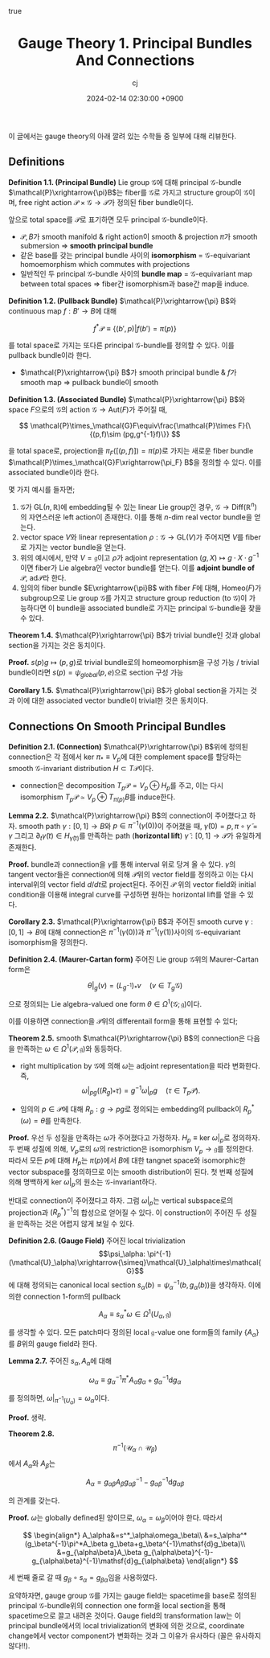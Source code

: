 ﻿---
title: Gauge Theory 1. Principal Bundles And Connections
author: cj
date: 2024-02-14 02:30:00 +0900
categories: [quantum geometry, gauge theory]
tags: 
pin: true
math: true
mermaid: false
---

이 글에서는 gauge theory의 아래 깔려 있는 수학들 중 일부에 대해 리뷰한다.

## Definitions

**Definition 1.1. (Principal Bundle)** Lie group $\mathcal{G}$에 대해 principal $\mathcal{G}$-bundle $\mathcal{P}\xrightarrow{\pi}B$는 fiber를 $\mathcal{G}$로 가지고 structure group이 $\mathcal{G}$이며, free right action $\mathcal{P}\times\mathcal{G}\rightarrow\mathcal{P}$가 정의된 fiber bundle이다.

앞으로 total space를 $\mathcal{P}$로 표기하면 모두 principal $\mathcal{G}$-bundle이다.

- $\mathcal{P},B$가 smooth manifold & right action이 smooth & projection $\pi$가 smooth submersion $\Rightarrow$ **smooth principal bundle**
- 같은 base를 갖는 principal bundle 사이의 **isomorphism** = $\mathcal{G}$-equivariant homoemorphism which commutes with projections
- 일반적인 두 principal $\mathcal{G}$-bundle 사이의 **bundle map** = $\mathcal{G}$-equivariant map between total spaces $\Rightarrow$ fiber간 isomorphism과 base간 map을 induce.

**Definition 1.2. (Pullback Bundle)** $\mathcal{P}\xrightarrow{\pi} B$와 continuous map $f:B'\rightarrow B$에 대해

$$
f^*\mathcal{P}\equiv\{(b',p)\vert f(b')=\pi(p)\}
$$

를 total space로 가지는 또다른 principal $\mathcal{G}$-bundle를 정의할 수 있다. 이를 pullback bundle이라 한다.

- $\mathcal{P}\xrightarrow{\pi} B$가 smooth principal bundle & $f$가 smooth map $\Rightarrow$ pullback bundle이 smooth

**Definition 1.3. (Associated Bundle)** $\mathcal{P}\xrightarrow{\pi} B$와 space $F$으로의 $\mathcal{G}$의 action $\mathcal{G}\rightarrow\mathrm{Aut}(F)$가 주어질 때,

$$
\mathcal{P}\times_\mathcal{G}F\equiv\frac{\mathcal{P}\times F}{\{(p,f)\sim (pg,g^{-1}f)\}}
$$

을 total space로, projection을 $\pi_F([(p,f)])=\pi(p)$로 가지는 새로운 fiber bundle $\mathcal{P}\times_\mathcal{G}F\xrightarrow{\pi_F} B$을 정의할 수 있다. 이를 associated bundle이라 한다.

몇 가지 예시를 들자면;

1.  $\mathcal{G}$가 $\mathrm{GL}(n,\mathbb{R})$에 embedding될 수 있는 linear Lie group인 경우, $\mathcal{G}\rightarrow\mathrm{Diff}(\mathbb{R}^n)$의 자연스러운 left action이 존재한다. 이를 통해 $n$-dim real vector bundle을 얻는다.
2. vector space $V$와 linear representation $\rho:\mathcal{G}\rightarrow\mathrm{GL}(V)$가 주어지면 $V$를 fiber로 가지는 vector bundle을 얻는다.
3. 위의 예시에서, 만약 $V=\mathfrak{g}$이고 $\rho$가 adjoint representation $(g,X)\mapsto g\cdot X\cdot g^{-1}$이면 fiber가 Lie algebra인 vector bundle를 얻는다. 이를 **adjoint bundle of** $\mathcal{P}$, $\mathrm{ad}\mathcal{P}$라 한다.
4. 임의의 fiber bundle $E\xrightarrow{\pi}B$ with fiber $F$에 대해, $\mathrm{Homeo}(F)$가 subgroup으로 Lie group $\mathcal{G}$를 가지고 structure group reduction (to $\mathcal{G}$)이 가능하다면 이 bundle을 associated bundle로 가지는 principal $\mathcal{G}$-bundle을 찾을 수 있다.

**Theorem 1.4.** $\mathcal{P}\xrightarrow{\pi} B$가 trivial bundle인 것과 global section을 가지는 것은 동치이다.

**Proof.** $s(p)g\mapsto(p,g)$로 trivial bundle로의 homeomorphism을 구성 가능 / trivial bundle이라면 $s(p)=\psi_{global}(p,e)$으로 section 구성 가능

**Corollary 1.5.** $\mathcal{P}\xrightarrow{\pi} B$가 global section을 가지는 것과 이에 대한 associated vector bundle이 trivial한 것은 동치이다.

## Connections On Smooth Principal Bundles

**Definition 2.1. (Connection)** $\mathcal{P}\xrightarrow{\pi} B$위에 정의된 connection은 각 점에서 $\mathrm{ker}\ \pi_*\equiv V_p$에 대한 complement space를 할당하는 smooth $\mathcal{G}$-invariant distribution $H\subset T\mathcal{P}$이다.

- connection은 decomposition $T_p\mathcal{P}=V_p\oplus H_p$를 주고, 이는 다시 isomorphism $T_p\mathcal{P}\simeq V_p\oplus T_{\pi(p)}B$를 induce한다.

**Lemma 2.2.** $\mathcal{P}\xrightarrow{\pi} B$의 connection이 주어졌다고 하자. smooth path $\gamma:[0,1]\rightarrow B$와 $p\in\pi^{-1}(\gamma(0))$이 주어졌을 때, $\tilde{\gamma}(0)=p, \pi\circ\tilde{\gamma}=\gamma$ 그리고 $\partial_t\tilde{\gamma}(t)\in H_{\tilde{\gamma}(t)}$를 만족하는 path (**horizontal lift**) $\tilde{\gamma}:[0,1]\rightarrow \mathcal{P}$가 유일하게 존재한다.

**Proof.** bundle과 connection을 $\gamma$를 통해 interval 위로 당겨 올 수 있다. $\gamma$의 tangent vector들은 connection에 의해 $\mathcal{P}$위의 vector field를 정의하고 이는 다시 interval위의 vector field $d/dt$로 project된다. 주어진 $\mathcal{P}$ 위의 vector field와 initial condition을 이용해 integral curve를 구성하면 원하는 horizontal lift를 얻을 수 있다.

**Corollary 2.3.** $\mathcal{P}\xrightarrow{\pi} B$과 주어진 smooth curve $\gamma:[0,1]\rightarrow B$에 대해 connection은 $\pi^{-1}(\gamma(0))$과 $\pi^{-1}(\gamma(1))$사이의 $\mathcal{G}$-equivariant isomorphism을 정의한다.

**Definition 2.4. (Maurer-Cartan form)** 주어진 Lie group $\mathcal{G}$위의 Maurer-Cartan form은

$$
\theta\rvert_g(v)=(L_{g^{-1}})_*v\quad(v\in T_g\mathcal{G})
$$

으로 정의되는 Lie algebra-valued one form $\theta\in\Omega^1(\mathcal{G};\mathfrak{g})$이다.

이를 이용하면 connection을 $\mathcal{P}$위의 differentail form을 통해 표현할 수 있다;

**Theorem 2.5.** smooth $\mathcal{P}\xrightarrow{\pi} B$의 connection은 다음을 만족하는 $\omega\in\Omega^1(\mathcal{P},\mathfrak{g})$와 동등하다.

- right multiplication by $\mathcal{G}$에 의해 $\omega$는 adjoint representation을 따라 변화한다. 즉,
$$
\omega\rvert_{pg}((R_g)_*\tau)=g^{-1}\omega\rvert_pg\quad(\tau\in T_p\mathcal{P}).
$$

- 임의의 $p\in\mathcal{P}$에 대해 $R_p:g\rightarrow p g$로 정의되는 embedding의  pullback이 $R_p^*(\omega)=\theta$를 만족한다.

**Proof.** 우선 두 성질을 만족하는 $\omega$가 주어졌다고 가정하자. $H_p\equiv\mathrm{ker}\ \omega\rvert_p$로 정의하자. 두 번째 성질에 의해, $V_p$로의 $\omega$의 restriction은 isomorphism $V_p\rightarrow\mathfrak{g}$를 정의한다. 따라서 모든 $p$에 대해 $H_p$는 $\pi(p)$에서 $B$에 대한 tangnet space와 isomorphic한 vector subspace를 정의하므로 이는 smooth distribution이 된다. 첫 번째 성질에 의해 명백하게 $\mathrm{ker}\ \omega\rvert_p$의 원소는 $\mathcal{G}$-invariant하다.

반대로 connection이 주어졌다고 하자. 그럼 $\omega\rvert_p$는 vertical subspace로의 projection과 $(R_p^*)^{-1}$의 합성으로 얻어질 수 있다. 이 construction이 주어진 두 성질을 만족하는 것은 어렵지 않게 보일 수 있다.

**Definition 2.6. (Gauge Field)** 주어진 local trivialization $$\psi_\alpha: \pi^{-1}(\mathcal{U}_\alpha)\xrightarrow{\simeq}\mathcal{U}_\alpha\times\mathcal{G}$$에 대해 정의되는 canonical local section $s_\alpha(b)=\psi_\alpha^{-1}(b,g_\alpha(b))$을 생각하자. 이에 의한 connection 1-form의 pullback

$$
A_\alpha\equiv s_\alpha^*\omega\in\Omega^1(U_\alpha,\mathfrak{g})
$$

를 생각할 수 있다. 모든 patch마다 정의된 local $\mathfrak{g}$-value one form들의 family $\{A_\alpha\}$를 $B$위의 gauge field라 한다.

**Lemma 2.7.** 주어진 $s_\alpha,A_\alpha$에 대해

$$
\omega_\alpha\equiv g_\alpha^{-1}\pi^*A_\alpha g_\alpha+g_\alpha^{-1}\mathsf{d}g_\alpha
$$

를 정의하면, $\omega\rvert_{\pi^{-1}(U_\alpha)}=\omega_\alpha$이다.

**Proof.** 생략.

**Theorem 2.8.** $$\pi^{-1}(\mathcal{U}_\alpha\cap\mathcal{U}_\beta)$$에서 $A_\alpha$와 $A_\beta$는

$$
A_\alpha=g_{\alpha\beta}A_\beta g_{\alpha\beta}^{-1}-g_{\alpha\beta}^{-1}\mathsf{d}g_{\alpha\beta}
$$

의 관계를 갖는다.

**Proof.** $\omega$는 globally defined된 양이므로, $\omega_\alpha=\omega_\beta$이어야 한다. 따라서

$$
\begin{align*}
A_\alpha&=s^*_\alpha\omega_\beta\\
&=s_\alpha^*(g_\beta^{-1}\pi^*A_\beta g_\beta+g_\beta^{-1}\mathsf{d}g_\beta)\\
&=g_{\alpha\beta}A_\beta g_{\alpha\beta}^{-1}-g_{\alpha\beta}^{-1}\mathsf{d}g_{\alpha\beta}
\end{align*}
$$

세 번째 줄로 갈 때  $g_\beta\circ s_\alpha=g_{\beta\alpha}$임을 사용하였다.

요약하자면, gauge group $\mathcal{G}$를 가지는 gauge field는 spacetime을 base로 정의된 principal $\mathcal{G}$-bundle위의 connection one form을 local section을 통해 spacetime으로 끌고 내려온 것이다. Gauge field의 transformation law는 이 principal bundle에서의 local trivialization의 변화에 의한 것으로, coordinate change에서 vector component가 변화하는 것과 그 이유가 유사하다 (꼴은 유사하지 않다!!).
